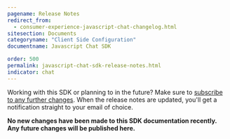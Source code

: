 ```yaml
---
pagename: Release Notes
redirect_from:
  - consumer-experience-javascript-chat-changelog.html
sitesection: Documents
categoryname: "Client Side Configuration"
documentname: Javascript Chat SDK

order: 500
permalink: javascript-chat-sdk-release-notes.html
indicator: chat
---
```


<div class="subscribe">Working with this SDK or planning to in the future? Make sure to <a href="https://visualping.io/?url=developers.liveperson.com/consumer-experience-javascript-chat-changelog.html&mode=web&css=post-content" target="_blank">subscribe to any further changes</a>. When the release notes are updated, you'll get a notification straight to your email of choice.</div>

**No new changes have been made to this SDK documentation recently. Any future changes will be published here.**

